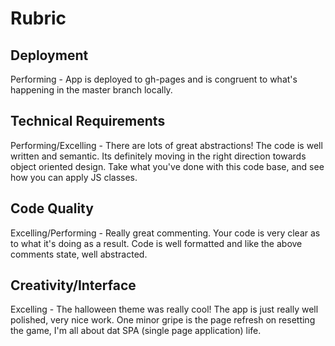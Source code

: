 # Rubric

## Deployment
Performing - App is deployed to gh-pages and is congruent to what's happening in the master branch locally.

## Technical Requirements
Performing/Excelling - There are lots of great abstractions! The code is well written and semantic. Its definitely moving in the right direction towards object oriented design. Take what you've done with this code base, and see how you can apply JS classes.

## Code Quality
Excelling/Performing - Really great commenting. Your code is very clear as to what it's doing as a result. Code is well formatted and like the above comments state, well abstracted.

## Creativity/Interface
Excelling - The halloween theme was really cool! The app is just really well polished, very nice work. One minor gripe is the page refresh on resetting the game, I'm all about dat SPA (single page application) life.
